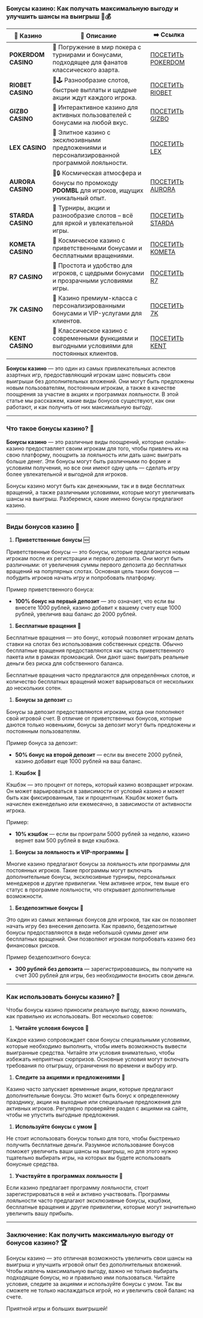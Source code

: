### Бонусы казино: Как получать максимальную выгоду и улучшить шансы на выигрыш 🎉💰
| 🎰 Казино           | 📜 Описание                                                                                       | ➡️ Ссылка                                                                                          |   |
| ------------------- | ------------------------------------------------------------------------------------------------- | -------------------------------------------------------------------------------------------------- | - |
| **POKERDOM CASINO** | 🎲 Погружение в мир покера с турнирами и бонусами, подходящее для фанатов классического азарта.   | [ПОСЕТИТЬ POKERDOM](https://brandplay.link/FwVc4f)                                                 |   |
| **RIOBET CASINO**   | 🌟🕹️ Разнообразие слотов, быстрые выплаты и щедрые акции ждут каждого игрока.                    | [ПОСЕТИТЬ RIOBET](https://brandplay.link/TnjsxFvH)                                                 |   |
| **GIZBO CASINO**    | 🚀 Интерактивное казино для активных пользователей с бонусами на любой вкус.                      | [ПОСЕТИТЬ GIZBO](https://brandplay.link/rvzLrVLp)                                                  |   |
| **LEX CASINO**      | 🎰 Элитное казино с эксклюзивными предложениями и персонализированной программой лояльности.      | [ПОСЕТИТЬ LEX](https://brandplay.link/VMqNXPFs)                                                    |   |
| **AURORA CASINO**   | 🌌🔒 Космическая атмосфера и бонусы по промокоду **PDOMBL** для игроков, ищущих уникальный опыт. | [ПОСЕТИТЬ AURORA](https://10trafic-stat2.com/click/668546556bcc6313411604bc/6766/13031/subaccount) |   |
| **STARDA CASINO**   | 🌠 Турниры, акции и разнообразие слотов – всё для яркой и увлекательной игры.                     | [ПОСЕТИТЬ STARDA](https://brandplay.link/HDcDrxLk)                                                 |   |
| **KOMETA CASINO**   | 💫 Космическое казино с приветственными бонусами и бесплатными вращениями.                        | [ПОСЕТИТЬ KOMETA](https://brandplay.link/jHzFFYGv)                                                 |   |
| **R7 CASINO**       | 🎯 Простота и удобство для игроков, с щедрыми бонусами и прозрачными условиями игры.              | [ПОСЕТИТЬ R7](https://brandplay.link/dByFXP7h)                                                     |   |
| **7K CASINO**       | 💎 Казино премиум-класса с персонализированными бонусами и VIP-услугами для клиентов.             | [ПОСЕТИТЬ 7K](https://brandplay.link/dd46bNgD)                                                     |   |
| **KENT CASINO**     | 🎲 Классическое казино с современными функциями и выгодными условиями для постоянных клиентов.    | [ПОСЕТИТЬ KENT](https://brandplay.link/XRH1g6Vb)                                                   

**Бонусы казино** — это один из самых привлекательных аспектов азартных игр, предоставляющий игрокам шанс повысить свои выигрыши без дополнительных вложений. Они могут быть предложены новым пользователям, постоянным игрокам, а также в качестве поощрения за участие в акциях и программах лояльности. В этой статье мы расскажем, какие виды бонусов существуют, как они работают, и как получить от них максимальную выгоду.

***

### Что такое бонусы казино? 🎁

**Бонусы казино** — это различные виды поощрений, которые онлайн-казино предоставляет своим игрокам для того, чтобы привлечь их на свою платформу, поощрить за лояльность или дать шанс выиграть больше денег. Эти бонусы могут быть различными по форме и условиям получения, но все они имеют одну цель — сделать игру более увлекательной и выгодной для игроков.

Бонусы казино могут быть как денежными, так и в виде бесплатных вращений, а также различными условиями, которые могут увеличивать шансы на выигрыш. Разберемся, какие именно бонусы предлагают казино.

***

### Виды бонусов казино 💎

1. **Приветственные бонусы** 🆕

Приветственные бонусы — это бонусы, которые предлагаются новым игрокам после их регистрации и первого депозита. Они могут быть различными: от увеличения суммы первого депозита до бесплатных вращений на популярных слотах. Основная цель таких бонусов — побудить игроков начать игру и попробовать платформу.

Пример приветственного бонуса:

* **100% бонус на первый депозит** — это означает, что если вы внесете 1000 рублей, казино добавит к вашему счету еще 1000 рублей, увеличив ваш баланс до 2000 рублей.

1. **Бесплатные вращения** 🎰

Бесплатные вращения — это бонус, который позволяет игрокам делать ставки на слотах без использования собственных средств. Обычно бесплатные вращения предоставляются как часть приветственного пакета или в рамках промоакций. Они дают шанс выиграть реальные деньги без риска для собственного баланса.

Бесплатные вращения часто предлагаются для определённых слотов, и количество бесплатных вращений может варьироваться от нескольких до нескольких сотен.

1. **Бонусы за депозит** 💵

Бонусы за депозит предоставляются игрокам, когда они пополняют свой игровой счет. В отличие от приветственных бонусов, которые даются только новеньким, бонусы за депозит могут быть предложены и постоянным пользователям.

Пример бонуса за депозит:

* **50% бонус на второй депозит** — если вы внесете 2000 рублей, казино добавит еще 1000 рублей на ваш баланс.

1. **Кэшбэк** 💸

Кэшбэк — это процент от потерь, который казино возвращает игрокам. Он может варьироваться в зависимости от условий казино и может быть как фиксированным, так и процентным. Кэшбэк может быть начислен еженедельно или ежемесячно, в зависимости от активности игрока.

Пример:

* **10% кэшбэк** — если вы проиграли 5000 рублей за неделю, казино вернет вам 500 рублей в виде кэшбэка.

1. **Бонусы за лояльность и VIP-программы** 🌟

Многие казино предлагают бонусы за лояльность или программы для постоянных игроков. Такие программы могут включать дополнительные бонусы, эксклюзивные турниры, персональных менеджеров и другие привилегии. Чем активнее игрок, тем выше его статус в программе лояльности, что открывает дополнительные возможности.

1. **Бездепозитные бонусы** 🎉

Это один из самых желанных бонусов для игроков, так как он позволяет начать игру без внесения депозита. Как правило, бездепозитные бонусы предоставляются в виде небольшой суммы денег или бесплатных вращений. Они позволяют игрокам попробовать казино без финансовых рисков.

Пример бездепозитного бонуса:

* **300 рублей без депозита** — зарегистрировавшись, вы получите на счет 300 рублей для игры, без необходимости вносить свои деньги.

***

### Как использовать бонусы казино? 🧐

Чтобы бонусы казино приносили реальную выгоду, важно понимать, как правильно их использовать. Вот несколько советов:

1. **Читайте условия бонусов** 📜

Каждое казино сопровождает свои бонусы специальными условиями, которые необходимо выполнить, чтобы иметь возможность вывести выигранные средства. Читайте эти условия внимательно, чтобы избежать неприятных сюрпризов. Основные условия могут включать требования по отыгрышу, ограничения по времени и выбору игр.

1. **Следите за акциями и предложениями** 🔔

Казино часто запускает временные акции, которые предлагают дополнительные бонусы. Это может быть бонус к определенному празднику, акции на выходные или специальные предложения для активных игроков. Регулярно проверяйте раздел с акциями на сайте, чтобы не упустить выгодные предложения.

1. **Используйте бонусы с умом** 🧠

Не стоит использовать бонусы только для того, чтобы быстренько получить бесплатные деньги. Разумное использование бонусов поможет увеличить ваши шансы на выигрыш, но для этого нужно тщательно выбирать игры, на которых вы будете использовать бонусные средства.

1. **Участвуйте в программах лояльности** 🌟

Если казино предлагает программу лояльности, стоит зарегистрироваться в ней и активно участвовать. Программы лояльности часто предлагают эксклюзивные бонусы, кэшбэки, бесплатные вращения и другие привилегии, которые могут значительно увеличить вашу прибыль.

***

### Заключение: Как получить максимальную выгоду от бонусов казино? 🏆

Бонусы казино — это отличная возможность увеличить свои шансы на выигрыш и улучшить игровой опыт без дополнительных вложений. Чтобы извлечь максимальную выгоду, важно не только выбирать подходящие бонусы, но и правильно ими пользоваться. Читайте условия, следите за акциями и используйте бонусы с умом. Так вы сможете не только наслаждаться игрой, но и увеличить свой баланс на счете.

Приятной игры и больших выигрышей!
